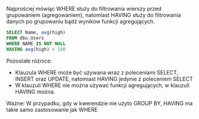 Najprościej mówiąc WHERE służy do filtrowania wierszy przed grupowaniem (agregowaniem), natomiast HAVING służy do filtrowania danych po grupowaniu bądź wyników funkcji agregujących.

```SQL
SELECT Name, avg(high)
FROM dbo.Users
WHERE NAME IS NOT NULL
HAVING avg(high) > 180
```

Pozostałe różnice:
* Klauzula WHERE może być używana wraz z poleceniami SELECT, INSERT oraz UPDATE, natomiast HAVING jedynie z poleceniem SELECT
* W klauzuli WHERE nie można używać funkcji agregujących, w klauzuli HAVING można.

Ważne: W przypadku, gdy w kwerendzie nie użyto GROUP BY, HAVING ma takie samo zastosowanie jak WHERE









